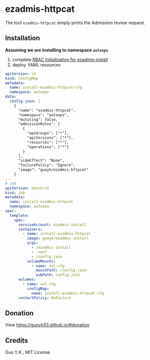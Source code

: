 # ezadmis-httpcat

The tool `ezadmis-httpcat` simply prints the Admission review request.

## Installation

**Assuming we are installing to namespace `autoops`**

1. complete [RBAC Initialization for ezadmis-install](../ezadmis-install)
2. deploy YAML resources

```yaml
apiVersion: v1
kind: ConfigMap
metadata:
  name: install-ezadmis-httpcat-cfg
  namespace: autoops
data:
  config.json: |
    {
      "name": "ezadmis-httpcat",
      "namespace": "autoops",
      "mutating": false,
      "admissionRules": [
        {
          "apiGroups": ["*"],
          "apiVersions": ["*"],
          "resources": ["*"],
          "operations": ["*"]
        }
      ],
      "sideEffect": "None",
      "failurePolicy": "Ignore",
      "image": "guoyk/ezadmis-httpcat"
    }
---
# Job
apiVersion: batch/v1
kind: Job
metadata:
  name: install-ezadmis-httpcat
  namespace: autoops
spec:
  template:
    spec:
      serviceAccount: ezadmis-install
      containers:
        - name: install-ezadmis-httpcat
          image: guoyk/ezadmis-install
          args:
            - /ezadmis-install
            - -conf
            - /config.json
          volumeMounts:
            - name: vol-cfg
              mountPath: /config.json
              subPath: config.json
      volumes:
        - name: vol-cfg
          configMap:
            name: install-ezadmis-httpcat-cfg
      restartPolicy: OnFailure
```

## Donation

View <https://guoyk93.github.io/#donation>

## Credits

Guo Y.K., MIT License
